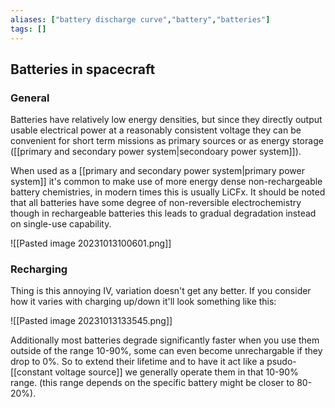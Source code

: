 ```yaml
---
aliases: ["battery discharge curve","battery","batteries"]
tags: []
---
```


## Batteries in spacecraft

### General

Batteries have relatively low energy densities, but since they directly output usable electrical power at a reasonably consistent voltage they can be convenient for short term missions as primary sources or as energy storage ([[primary and secondary power system|secondoary power system]]). 

When used as a [[primary and secondary power system|primary power system]] it's common to make use of more energy dense non-rechargeable battery chemistries, in modern times this is usually LiCFx. It should be noted that all batteries have some degree of non-reversible electrochemistry though in rechargeable batteries this leads to gradual degradation instead on single-use capability.

![[Pasted image 20231013100601.png]]

### Recharging

Thing is this annoying IV, variation doesn't get any better. If you  consider how it varies with charging up/down it'll look something like this:

![[Pasted image 20231013133545.png]]

Additionally most batteries degrade significantly faster when you use them outside of the range 10-90%, some can even become unrechargable if they drop to 0%. So to extend their lifetime and to have it act like a psudo-[[constant voltage source]] we generally operate them in that 10-90% range. (this range depends on the specific battery might be closer to 80-20%).
